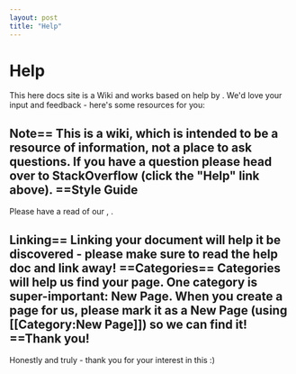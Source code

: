 ```yaml
---
layout: post
title: "Help"
---
```


# Help

This here docs site is a Wiki and works based on help by 
. We'd love your input and feedback - here's some resources for you:  

<h2>Note== This is a wiki, which is intended to be a resource of information, not a place to ask questions. If you have a question please head over to StackOverflow (click the "Help" link above).  ==Style Guide</h2>

 Please have a read of our 
, 
.  

<h2>Linking== Linking your document will help it be discovered - please make sure to read the help doc and link away!  ==Categories== Categories will help us find your page. One category is super-important: New Page. When you create a page for us, please mark it as a New Page (using [[Category:New Page]]) so we can find it!  ==Thank you!</h2>

 Honestly and truly - thank you for your interest in this :)
